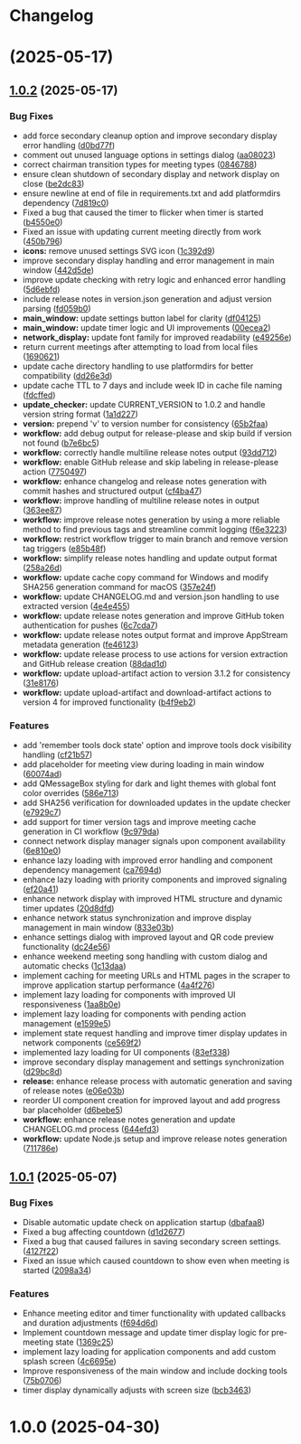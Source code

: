 # Changelog

# [](https://github.com/berba-q/meeting_timer/compare/v1.0.2...v) (2025-05-17)



## [1.0.2](https://github.com/berba-q/meeting_timer/compare/v1.0.1...v1.0.2) (2025-05-17)


### Bug Fixes

* add force secondary cleanup option and improve secondary display error handling ([d0bd77f](https://github.com/berba-q/meeting_timer/commit/d0bd77f33859e241e628609061c3263e20c98d1e))
* comment out unused language options in settings dialog ([aa08023](https://github.com/berba-q/meeting_timer/commit/aa080231a32e5d93e12550aa25bf26cf202b0c21))
* correct  chairman transition types for meeting types ([0846788](https://github.com/berba-q/meeting_timer/commit/0846788bb7967666676d69696ab7bc5bd619f986))
* ensure clean shutdown of secondary display and network display on close ([be2dc83](https://github.com/berba-q/meeting_timer/commit/be2dc835d0deeaa10e85e0b3c322090c28c267b7))
* ensure newline at end of file in requirements.txt and add platformdirs dependency ([7d819c0](https://github.com/berba-q/meeting_timer/commit/7d819c02497c72c087f22cb90f245083e7d9313b))
* Fixed a bug that caused the timer to flicker when timer is started ([b4550e0](https://github.com/berba-q/meeting_timer/commit/b4550e0472b2febcbe36ac672298dcc1336fdd6e))
* Fixed an issue with updating current meeting directly from work ([450b796](https://github.com/berba-q/meeting_timer/commit/450b7964632f26d6d3e04c14c3f36fc04df83908))
* **icons:** remove unused settings SVG icon ([1c392d9](https://github.com/berba-q/meeting_timer/commit/1c392d9137ee21a279874f5f11c00810ea3b3dcc))
* improve secondary display handling and error management in main window ([442d5de](https://github.com/berba-q/meeting_timer/commit/442d5de9882f1e77f10007d05385dbb2ffa9d5d7))
* improve update checking with retry logic and enhanced error handling ([5d6ebfd](https://github.com/berba-q/meeting_timer/commit/5d6ebfdbf1a4d39a373412f68c8aed8e1f234a7e))
* include release notes in version.json generation and adjust version parsing ([fd059b0](https://github.com/berba-q/meeting_timer/commit/fd059b09b260ee3035809f68a2773e515edabd44))
* **main_window:** update settings button label for clarity ([df04125](https://github.com/berba-q/meeting_timer/commit/df04125c6a48d047f41d56cce5b5a481e95795dc))
* **main_window:** update timer logic and UI improvements ([00ecea2](https://github.com/berba-q/meeting_timer/commit/00ecea21e1ad76c65122de9f7f9d4eb1b6f3caba))
* **network_display:** update font family for improved readability ([e49256e](https://github.com/berba-q/meeting_timer/commit/e49256e2f019f3898f522fb582e35c1b67f14ffd))
* return current meetings after attempting to load from local files ([1690621](https://github.com/berba-q/meeting_timer/commit/1690621de03b64ab9c39b3a81fcd74a43c58e40c))
* update cache directory handling to use platformdirs for better compatibility ([dd26e3d](https://github.com/berba-q/meeting_timer/commit/dd26e3d5321a1790429d269bbd637946c800e106))
* update cache TTL to 7 days and include week ID in cache file naming ([fdcffed](https://github.com/berba-q/meeting_timer/commit/fdcffed09519ed51f06a7f792889500638343217))
* **update_checker:** update CURRENT_VERSION to 1.0.2 and handle version string format ([1a1d227](https://github.com/berba-q/meeting_timer/commit/1a1d227a13a11b9ae5da817224b14c6d7eef2830))
* **version:** prepend 'v' to version number for consistency ([65b2faa](https://github.com/berba-q/meeting_timer/commit/65b2faa9cf84b6d0285cd6d9b0d08b53f483dfbc))
* **workflow:** add debug output for release-please and skip build if version not found ([b7e6bc5](https://github.com/berba-q/meeting_timer/commit/b7e6bc5ef9b45d2a42f64520f4b9ff683bee7c7b))
* **workflow:** correctly handle multiline release notes output ([93dd712](https://github.com/berba-q/meeting_timer/commit/93dd7124f58d8a5a6ecb1045c2f625809517956e))
* **workflow:** enable GitHub release and skip labeling in release-please action ([7750497](https://github.com/berba-q/meeting_timer/commit/77504972ce0e2d4477d419b8bd18a74458b9bab8))
* **workflow:** enhance changelog and release notes generation with commit hashes and structured output ([cf4ba47](https://github.com/berba-q/meeting_timer/commit/cf4ba47b801d523ba9e993e7fcdbf0b65c58b5a4))
* **workflow:** improve handling of multiline release notes in output ([363ee87](https://github.com/berba-q/meeting_timer/commit/363ee87d59a9e1bbf2b4748b12c45114e3e0d669))
* **workflow:** improve release notes generation by using a more reliable method to find previous tags and streamline commit logging ([f6e3223](https://github.com/berba-q/meeting_timer/commit/f6e3223bf703e9af0c44951f8701413133605a8c))
* **workflow:** restrict workflow trigger to main branch and remove version tag triggers ([e85b48f](https://github.com/berba-q/meeting_timer/commit/e85b48f40f8b182468deded542894e544c045c3e))
* **workflow:** simplify release notes handling and update output format ([258a26d](https://github.com/berba-q/meeting_timer/commit/258a26d4630204f9e2347e2d522cc01a38e53e71))
* **workflow:** update cache copy command for Windows and modify SHA256 generation command for macOS ([357e24f](https://github.com/berba-q/meeting_timer/commit/357e24fe2f509267f2c67c4baefa82fa9323570a))
* **workflow:** update CHANGELOG.md and version.json handling to use extracted version ([4e4e455](https://github.com/berba-q/meeting_timer/commit/4e4e455a06f5a2ac6d4b0a3a569d7898903fffb8))
* **workflow:** update release notes generation and improve GitHub token authentication for pushes ([6c7cda7](https://github.com/berba-q/meeting_timer/commit/6c7cda76a006d17e9f0bdefef8244da97e7dbea9))
* **workflow:** update release notes output format and improve AppStream metadata generation ([fe46123](https://github.com/berba-q/meeting_timer/commit/fe461231cfffda9aa5c0f4e218a1bad7c034f045))
* **workflow:** update release process to use actions for version extraction and GitHub release creation ([88dad1d](https://github.com/berba-q/meeting_timer/commit/88dad1d7b92d5ad608d5f60663051cee8aa95686))
* **workflow:** update upload-artifact action to version 3.1.2 for consistency ([31e8176](https://github.com/berba-q/meeting_timer/commit/31e817621d65c47936540f43f18b77acd37b0f7d))
* **workflow:** update upload-artifact and download-artifact actions to version 4 for improved functionality ([b4f9eb2](https://github.com/berba-q/meeting_timer/commit/b4f9eb2cbeac933b6d639d5b2bcb794d916d8446))


### Features

* add 'remember tools dock state' option and improve tools dock visibility handling ([cf21b57](https://github.com/berba-q/meeting_timer/commit/cf21b57ce99d8874dfc03832d18d1588c44ffac0))
* add placeholder for meeting view during loading in main window ([60074ad](https://github.com/berba-q/meeting_timer/commit/60074ad104abefd565cbe80e61244270b2773d71))
* add QMessageBox styling for dark and light themes with global font color overrides ([586e713](https://github.com/berba-q/meeting_timer/commit/586e71334933a8deb0f5c2a13a6719e30a282cb0))
* add SHA256 verification for downloaded updates in the update checker ([e7929c7](https://github.com/berba-q/meeting_timer/commit/e7929c70eb9b018b8667e97149d89c297fa831a5))
* add support for timer version tags and improve meeting cache generation in CI workflow ([9c979da](https://github.com/berba-q/meeting_timer/commit/9c979da7b7943375cf1e32b9b05823dcacbc5ad8))
* connect network display manager signals upon component availability ([6e810e0](https://github.com/berba-q/meeting_timer/commit/6e810e07ca07da5a34ebcbff64a9cec7527363df))
* enhance lazy loading with improved error handling and component dependency management ([ca7694d](https://github.com/berba-q/meeting_timer/commit/ca7694d6a012341f86a40ff33394dd14706a8291))
* enhance lazy loading with priority components and improved signaling ([ef20a41](https://github.com/berba-q/meeting_timer/commit/ef20a4176e09752180707901670186cd9934af15))
* enhance network display with improved HTML structure and dynamic timer updates ([20d8dfd](https://github.com/berba-q/meeting_timer/commit/20d8dfd35fa268ed936ca9f47b4640a816c15ee5))
* enhance network status synchronization and improve display management in main window ([833e03b](https://github.com/berba-q/meeting_timer/commit/833e03b5d76dcdc90ae0e956374bb5ba7981a677))
* enhance settings dialog with improved layout and QR code preview functionality ([dc24e56](https://github.com/berba-q/meeting_timer/commit/dc24e56b77e0cc0113ff5c9f86cf65485817a8f7))
* enhance weekend meeting song handling with custom dialog and automatic checks ([1c13daa](https://github.com/berba-q/meeting_timer/commit/1c13daa279db1d8fb70de92dbab98ddef30d9e84))
* implement caching for meeting URLs and HTML pages in the scraper to improve application startup performance ([4a4f276](https://github.com/berba-q/meeting_timer/commit/4a4f2762936cc4638d752eec740e267d0940f29f))
* implement lazy loading for components with improved UI responsiveness ([1aa8b0e](https://github.com/berba-q/meeting_timer/commit/1aa8b0ea24b3181aea6f3fa50f5a18e5674be5a7))
* implement lazy loading for components with pending action management ([e1599e5](https://github.com/berba-q/meeting_timer/commit/e1599e5f7790d9658a8f9b2ac209809c3586f620))
* implement state request handling and improve timer display updates in network components ([ce569f2](https://github.com/berba-q/meeting_timer/commit/ce569f2fe1645b0acc05351032bd440c971b8037))
* implemented lazy loading for UI components ([83ef338](https://github.com/berba-q/meeting_timer/commit/83ef33862ebd50708a4fad280521d9bea57d7b9a))
* improve secondary display management and settings synchronization ([d29bc8d](https://github.com/berba-q/meeting_timer/commit/d29bc8de18182b343855a7242a5c36c8a4280090))
* **release:** enhance release process with automatic generation and saving of release notes ([e06e03b](https://github.com/berba-q/meeting_timer/commit/e06e03b75f2c32c4f4a069568d9bea40b523a4b0))
* reorder UI component creation for improved layout and add progress bar placeholder ([d6bebe5](https://github.com/berba-q/meeting_timer/commit/d6bebe5cf9a9cd5610cc6c846148bb6a97177457))
* **workflow:** enhance release notes generation and update CHANGELOG.md process ([644efd3](https://github.com/berba-q/meeting_timer/commit/644efd301eff0c63d6c9aa06633b6437868b6bb8))
* **workflow:** update Node.js setup and improve release notes generation ([711786e](https://github.com/berba-q/meeting_timer/commit/711786e4f05d754384bafe28f839967d44c5255c))



## [1.0.1](https://github.com/berba-q/meeting_timer/compare/v1.0.0...v1.0.1) (2025-05-07)


### Bug Fixes

* Disable automatic update check on application startup ([dbafaa8](https://github.com/berba-q/meeting_timer/commit/dbafaa80ecb85f5bf02c06bf53ab2b9575d6a7fc))
* Fixed a bug affecting countdown ([d1d2677](https://github.com/berba-q/meeting_timer/commit/d1d2677899be1c4305f8d5592414ba3dc9719226))
* Fixed a bug that caused failures in saving secondary screen settings. ([4127f22](https://github.com/berba-q/meeting_timer/commit/4127f22adc04056aea10a04baa3fe418f2d515cb))
* Fixed an issue which caused countdown to show even when meeting is started ([2098a34](https://github.com/berba-q/meeting_timer/commit/2098a347902352cdb1c64137a7a9e46967ce1932))


### Features

* Enhance meeting editor and timer functionality with updated callbacks and duration adjustments ([f694d6d](https://github.com/berba-q/meeting_timer/commit/f694d6d3af36d6fef3cdc57914f982b11374530c))
* Implement countdown message and update timer display logic for pre-meeting state ([1369c25](https://github.com/berba-q/meeting_timer/commit/1369c25f568c895774bc9c4fe0493115844312ca))
* implement lazy loading for application components and add custom splash screen ([4c6695e](https://github.com/berba-q/meeting_timer/commit/4c6695ef5808f3852975e2c7a3bfd977e8a35d3d))
* Improve responsiveness of the main window and include docking tools ([75b0706](https://github.com/berba-q/meeting_timer/commit/75b0706255a155e1f4ba5682ca3fa6b94b025cae))
* timer display dynamically adjusts with screen size ([bcb3463](https://github.com/berba-q/meeting_timer/commit/bcb346314d407280fe4a64ff41b7d2f021aa3b21))



# 1.0.0 (2025-04-30)



